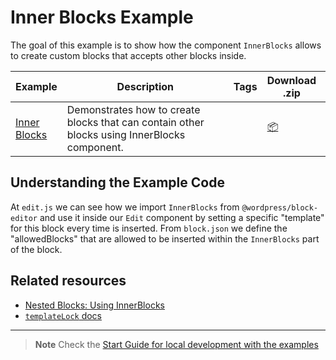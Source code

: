 # Inner Blocks Example

The goal of this example is to show how the component `InnerBlocks` allows to create custom blocks that accepts other blocks inside.

<!-- Please, do not remove these @TABLE EXAMPLES BEGIN and @TABLE EXAMPLES END comments or modify the table inside. This table is automatically generated from the data at _data/examples.json and _data/tags.json -->
<!-- @TABLE EXAMPLES BEGIN -->

| Example                                                                                                        | <span style="display: inline-block; width:250px">Description</span>                          | Tags | Download .zip                                                                                                                                                                                                         | Live Demo                                                                                                                                                                                                                                                                                                                                       |
| -------------------------------------------------------------------------------------------------------------- | -------------------------------------------------------------------------------------------- | ---- | --------------------------------------------------------------------------------------------------------------------------------------------------------------------------------------------------------------------- | ----------------------------------------------------------------------------------------------------------------------------------------------------------------------------------------------------------------------------------------------------------------------------------------------------------------------------------------------- |
| [Inner Blocks](https://github.com/juanma-wp/block-development-examples/tree/trunk/plugins/inner-blocks-dcd824) | Demonstrates how to create blocks that can contain other blocks using InnerBlocks component. |      | [📦](https://github.com/juanma-wp/block-development-examples/releases/download/latest/inner-blocks-dcd824.zip 'Install the plugin on any WordPress site using this zip and activate it to see the example in action') | [![](https://raw.githubusercontent.com/juanma-wp/block-development-examples/trunk/_assets/icon-wp.svg)](https://playground.wordpress.net/?blueprint-url=https://raw.githubusercontent.com/juanma-wp/block-development-examples/trunk/plugins/inner-blocks-dcd824/_playground/blueprint.json 'Click here to access a live demo of this example') |

<!-- @TABLE EXAMPLES END -->

## Understanding the Example Code

At `edit.js` we can see how we import `InnerBlocks` from `@wordpress/block-editor` and use it inside our `Edit` component by setting a specific "template" for this block every time is inserted. From `block.json` we define the "allowedBlocks" that are allowed to be inserted within the `InnerBlocks` part of the block.

## Related resources

-   [Nested Blocks: Using InnerBlocks](https://developer.wordpress.org/block-editor/how-to-guides/block-tutorial/nested-blocks-inner-blocks/)
-   [`templateLock` docs](https://github.com/WordPress/gutenberg/blob/bb73da7b19ca11be56b0d3c430434b7b4093059f/packages/block-editor/src/components/inner-blocks/README.md#templatelock)

---

> **Note**
> Check the [Start Guide for local development with the examples](https://github.com/juanma-wp/block-development-examples/wiki/Examples#start-guide-for-local-development-with-the-examples)
